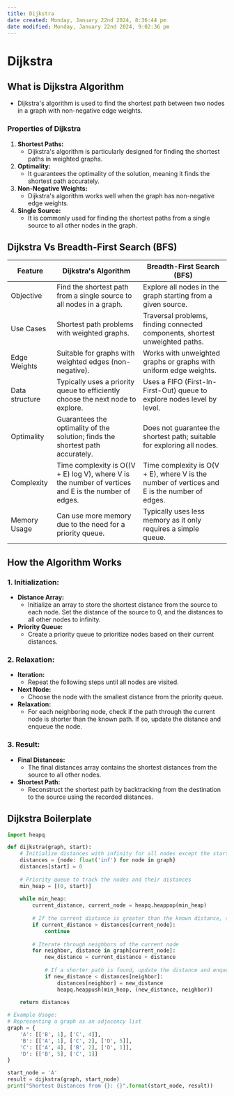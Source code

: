 ```yaml
---
title: Dijkstra
date created: Monday, January 22nd 2024, 8:36:44 pm
date modified: Monday, January 22nd 2024, 9:02:36 pm
---
```


# Dijkstra

## What is Dijkstra Algorithm

- Dijkstra's algorithm is used to find the shortest path between two nodes in a graph with non-negative edge weights.

### Properties of Dijkstra

1. **Shortest Paths:**
	- Dijkstra's algorithm is particularly designed for finding the shortest paths in weighted graphs.
2. **Optimality:**
	- It guarantees the optimality of the solution, meaning it finds the shortest path accurately.
3. **Non-Negative Weights:**
	- Dijkstra's algorithm works well when the graph has non-negative edge weights.
4. **Single Source:**
	- It is commonly used for finding the shortest paths from a single source to all other nodes in the graph.

## Dijkstra Vs Breadth-First Search (BFS)

| Feature | Dijkstra's Algorithm | Breadth-First Search (BFS) |
| ---- | ---- | ---- |
| Objective | Find the shortest path from a single source to all nodes in a graph. | Explore all nodes in the graph starting from a given source. |
| Use Cases | Shortest path problems with weighted graphs. | Traversal problems, finding connected components, shortest unweighted paths. |
| Edge Weights | Suitable for graphs with weighted edges (non-negative). | Works with unweighted graphs or graphs with uniform edge weights. |
| Data structure | Typically uses a priority queue to efficiently choose the next node to explore. | Uses a FIFO (First-In-First-Out) queue to explore nodes level by level. |
| Optimality | Guarantees the optimality of the solution; finds the shortest path accurately. | Does not guarantee the shortest path; suitable for exploring all nodes. |
| Complexity | Time complexity is O((V + E) log V), where V is the number of vertices and E is the number of edges. | Time complexity is O(V + E), where V is the number of vertices and E is the number of edges. |
| Memory Usage | Can use more memory due to the need for a priority queue. | Typically uses less memory as it only requires a simple queue. |

## How the Algorithm Works

### 1. Initialization:

- **Distance Array:**
	- Initialize an array to store the shortest distance from the source to each node. Set the distance of the source to 0, and the distances to all other nodes to infinity.
- **Priority Queue:**
	- Create a priority queue to prioritize nodes based on their current distances.

### 2. Relaxation:

- **Iteration:**
	- Repeat the following steps until all nodes are visited.
- **Next Node:**
	- Choose the node with the smallest distance from the priority queue.
- **Relaxation:**
	- For each neighboring node, check if the path through the current node is shorter than the known path. If so, update the distance and enqueue the node.

### 3. Result:

- **Final Distances:**
	- The final distances array contains the shortest distances from the source to all other nodes.
- **Shortest Path:**
	- Reconstruct the shortest path by backtracking from the destination to the source using the recorded distances.

## Dijkstra Boilerplate

```python
import heapq

def dijkstra(graph, start):
    # Initialize distances with infinity for all nodes except the start node
    distances = {node: float('inf') for node in graph}
    distances[start] = 0
    
    # Priority queue to track the nodes and their distances
    min_heap = [(0, start)]
    
    while min_heap:
        current_distance, current_node = heapq.heappop(min_heap)
        
        # If the current distance is greater than the known distance, skip
        if current_distance > distances[current_node]:
            continue
        
        # Iterate through neighbors of the current node
        for neighbor, distance in graph[current_node]:
            new_distance = current_distance + distance
            
            # If a shorter path is found, update the distance and enqueue the neighbor
            if new_distance < distances[neighbor]:
                distances[neighbor] = new_distance
                heapq.heappush(min_heap, (new_distance, neighbor))
    
    return distances

# Example Usage:
# Representing a graph as an adjacency list
graph = {
    'A': [['B', 1], ['C', 4]],
    'B': [['A', 1], ['C', 2], ['D', 5]],
    'C': [['A', 4], ['B', 2], ['D', 1]],
    'D': [['B', 5], ['C', 1]]
}

start_node = 'A'
result = dijkstra(graph, start_node)
print("Shortest Distances from {}: {}".format(start_node, result))

```
